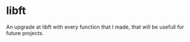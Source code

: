 # libft
An upgrade at libft with every function that I made, that will be usefull for future projects.

